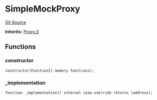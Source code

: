 # SimpleMockProxy
[Git Source](https://github.com/metacontract/mc/blob/d41f04df9ea19494be75c66f344b8104caf03cd2/resources/devkit/api-reference/Flattened.sol)

**Inherits:**
[Proxy_0](/resources/devkit/api-reference/Flattened.sol/abstract.Proxy_0)


## Functions
### constructor


```solidity
constructor(Function[] memory functions);
```

### _implementation


```solidity
function _implementation() internal view override returns (address);
```

